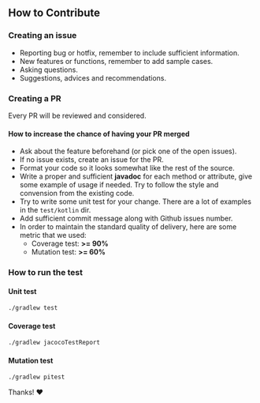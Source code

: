 ## How to Contribute


### Creating an issue
* Reporting bug or hotfix, remember to include sufficient information.
* New features or functions, remember to add sample cases.
* Asking questions.
* Suggestions, advices and recommendations.


### Creating a PR
Every PR will be reviewed and considered.


#### How to increase the chance of having your PR merged

* Ask about the feature beforehand (or pick one of the open issues).
* If no issue exists, create an issue for the PR.
* Format your code so it looks somewhat like the rest of the source.
* Write a proper and sufficient __javadoc__ for each method or attribute, give some example of usage if needed. Try to follow the style and convension from the existing code.
* Try to write some unit test for your change. There are a lot of examples in the `test/kotlin` dir.
* Add sufficient commit message along with Github issues number.
* In order to maintain the standard quality of delivery, here are some metric that we used:
	* Coverage test: __>= 90%__
	* Mutation test: __>= 60%__


### How to run the test

#### Unit test

```bash
./gradlew test
```

#### Coverage test

```bash
./gradlew jacocoTestReport
```

#### Mutation test

```bash
./gradlew pitest
```

Thanks! :heart: